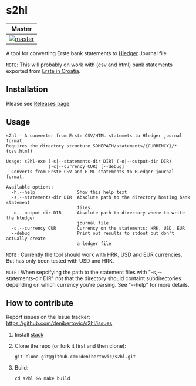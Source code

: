 # s2hl

| Master |
| -------|
| [![master](https://travis-ci.org/denibertovic/s2hl.svg?branch=master)](https://travis-ci.org/denibertovic/s2hl) |


A tool for converting Erste bank statements to [Hledger](http://hledger.org/) Journal file

`NOTE`: This will probably on work with (csv and html) bank statements
exported from [Erste in Croatia](http://www.erstebank.hr/).

## Installation

Please see [Releases page](https://github.com/denibertovic/s2hl/releases).

## Usage

    s2hl - A converter from Erste CSV/HTML statemets to Hledger journal format.
    Requires the directory structure SOMEPATH/statements/{CURRENCY}/*.{csv,html}

    Usage: s2hl-exe (-s|--statements-dir DIR) (-o|--output-dir DIR)
                    (-c|--currency CUR) [--debug]
      Converts from Erste CSV and HTML statements to HLedger journal format.

    Available options:
      -h,--help                Show this help text
      -s,--statements-dir DIR  Absolute path to the directory hosting bank statement
                               files.
      -o,--output-dir DIR      Absolute path to directory where to write the hledger
                               journal file
      -c,--currency CUR        Currency on the statements: HRK, USD, EUR
      --debug                  Print out results to stdout but don't actually create
                               a ledger file

`NOTE:` Currently the tool should work with HRK, USD and EUR currencies. But has only
been tested with USD and HRK.

`NOTE:` When sepcifying the path to the statement files with "-s,--statements-dir DIR" not that
the directory should containt subdirectories depending on which currency you're parsing. See
"--help" for more details.

## How to contribute

Report issues on the Issue tracker: https://github.com/denibertovic/s2hl/issues

1. Install [stack](https://github.com/commercialhaskell/stack/releases)

2. Clone the repo (or fork it first and then clone):

    `git clone git@github.com:denibertovic/s2hl.git`

3. Build:

    `cd s2hl && make build`

